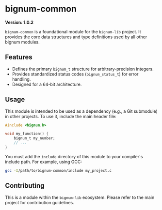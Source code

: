 # bignum-common

**Version: 1.0.2**

`bignum-common` is a foundational module for the `bignum-lib` project. It provides the core data structures and type definitions used by all other bignum modules.

## Features

*   Defines the primary `bignum_t` structure for arbitrary-precision integers.
*   Provides standardized status codes (`bignum_status_t`) for error handling.
*   Designed for a 64-bit architecture.

## Usage

This module is intended to be used as a dependency (e.g., a Git submodule) in other projects. To use it, include the main header file:

```c
#include <bignum.h>

void my_function() {
    bignum_t my_number;
    // ...
}
```

You must add the `include` directory of this module to your compiler's include path. For example, using GCC:

```bash
gcc -I/path/to/bignum-common/include my_project.c
```

## Contributing

This is a module within the `bignum-lib` ecosystem. Please refer to the main project for contribution guidelines.

